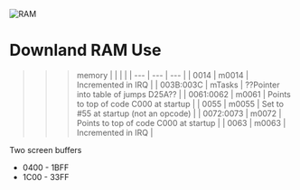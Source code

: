 ![RAM](downland.jpg)

# Downland RAM Use

>>>memory
| | | |
| --- | --- | --- |
| 0014      | m0014                | Incremented in IRQ |
| 003B:003C | mTasks               | ??Pointer into table of jumps D25A?? |
| 0061:0062 | m0061                | Points to top of code C000 at startup |
| 0055      | m0055                | Set to #55 at startup (not an opcode) |
| 0072:0073 | m0072                | Points to top of code C000 at startup |
| 0063      | m0063                | Incremented in IRQ |

Two screen buffers
* 0400 - 1BFF
* 1C00 - 33FF

